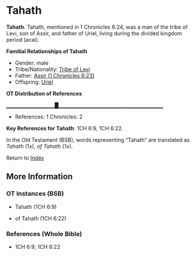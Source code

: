 # Tahath
**Tahath**. 
Tahath, mentioned in 1 Chronicles 6:24, was a man of the tribe of Levi, son of Assir, and father of Uriel, living during the divided kingdom period (acai). 




**Familial Relationships of Tahath**


* Gender: male
* Tribe/Nationality: [Tribe of Levi](../../../groups/md/acai/Levi.md)
* Father: [Assir (1 Chronicles 6:23)](Assir.2.md)
* Offspring: [Uriel](Uriel.md)


**OT Distribution of References**

▁▁▁▁▁▁▁▁▁▁▁▁█▁▁▁▁▁▁▁▁▁▁▁▁▁▁▁▁▁▁▁▁▁▁▁▁▁▁
* References: 1 Chronicles: 2



**Key References for Tahath**: 
1CH 6:9, 1CH 6:22. 


In the Old Testament (BSB), words representing “Tahath” are translated as 
*Tahath* (1x), *of Tahath* (1x). 




Return to [Index](00-Index.md)

## More Information

### OT Instances (BSB)

* Tahath (1CH 6:9)

* of Tahath (1CH 6:22)



### References (Whole Bible)

* 1CH 6:9; 1CH 6:22



